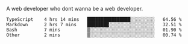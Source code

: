 A web developer who dont wanna be a web developer.

<!--START_SECTION:waka-->

```text
TypeScript    4 hrs 14 mins   ████████████████░░░░░░░░░   64.56 %
Markdown      2 hrs 7 mins    ████████░░░░░░░░░░░░░░░░░   32.51 %
Bash          7 mins          ▒░░░░░░░░░░░░░░░░░░░░░░░░   01.90 %
Other         2 mins          ▒░░░░░░░░░░░░░░░░░░░░░░░░   00.74 %
```

<!--END_SECTION:waka-->

